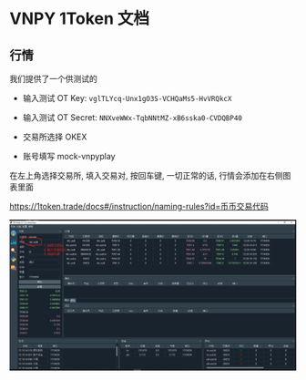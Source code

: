 # VNPY 1Token 文档

## 行情

我们提供了一个供测试的

* 输入测试 OT Key: `vglTLYcq-Unx1gO3S-VCHQaMs5-HvVRQkcX`  

* 输入测试 OT Secret: `NNXveWWx-TqbNNtMZ-xB6sska0-CVDQBP40`
* 交易所选择 OKEX
* 账号填写 mock-vnpyplay

在左上角选择交易所, 填入交易对, 按回车键, 一切正常的话, 行情会添加在右侧图表里面

<a href="https://1token.trade/docs#/instruction/naming-rules?id=%e5%b8%81%e5%b8%81%e4%ba%a4%e6%98%93%e4%bb%a3%e7%a0%81" target="_blank">
https://1token.trade/docs#/instruction/naming-rules?id=币币交易代码 </a>

![image](https://raw.githubusercontent.com/1token-trade/vnpy/dev-1token/vnpy/gateway/onetoken/quote.png)
